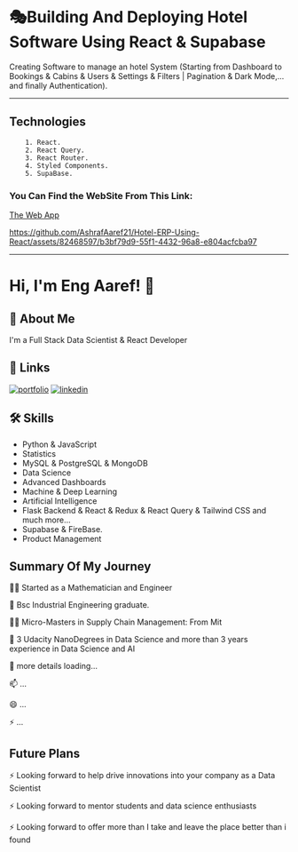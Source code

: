 
# **🎭Building And Deploying Hotel Software Using React & Supabase**

Creating Software to manage an hotel System (Starting from Dashboard to Bookings & Cabins & Users & Settings & Filters | Pagination & Dark Mode,... and finally Authentication).

---------------------------

## Technologies

        1. React.
        2. React Query.
        3. React Router.
        4. Styled Components.
        5. SupaBase.


### You Can Find the WebSite From  This Link:

[The Web App]([https://choosealicense.com/licenses/mit/](https://hotel-seer.netlify.app/))




https://github.com/AshrafAaref21/Hotel-ERP-Using-React/assets/82468597/b3bf79d9-55f1-4432-96a8-e804acfcba97



-------------------------------------------------------



# Hi, I'm Eng Aaref! 👋


## 🚀 About Me
I'm a Full Stack Data Scientist & React Developer



## 🔗 Links
[![portfolio](https://img.shields.io/badge/my_portfolio-000?style=for-the-badge&logo=ko-fi&logoColor=white)](https://www.fiverr.com/ashrafaaref?public_mode=true/)
[![linkedin](https://img.shields.io/badge/linkedin-0A66C2?style=for-the-badge&logo=linkedin&logoColor=white)](https://www.linkedin.com/in/ashraf-aaref-357b54206)


## 🛠 Skills
- Python & JavaScript 
- Statistics 
- MySQL & PostgreSQL & MongoDB 
- Data Science
- Advanced Dashboards
- Machine & Deep Learning
- Artificial Intelligence
- Flask Backend & React & Redux & React Query & Tailwind CSS and much more...
- Supabase & FireBase.
- Product Management


## Summary Of My Journey 
👩‍💻 Started as a Mathematician and Engineer

🧠 Bsc Industrial Engineering graduate.

👯‍♀️ Micro-Masters in Supply Chain Management: From Mit

🤔 3 Udacity NanoDegrees in Data Science and more than 3 years experience in Data Science and AI

💬 more details loading...

📫 ...

😄 ...

⚡️ ...





## Future Plans 
⚡️ Looking forward to help drive innovations into your company as a Data Scientist

⚡️ Looking forward to mentor students and data science enthusiasts

⚡️ Looking forward to offer more than I take and leave the place better than i found





